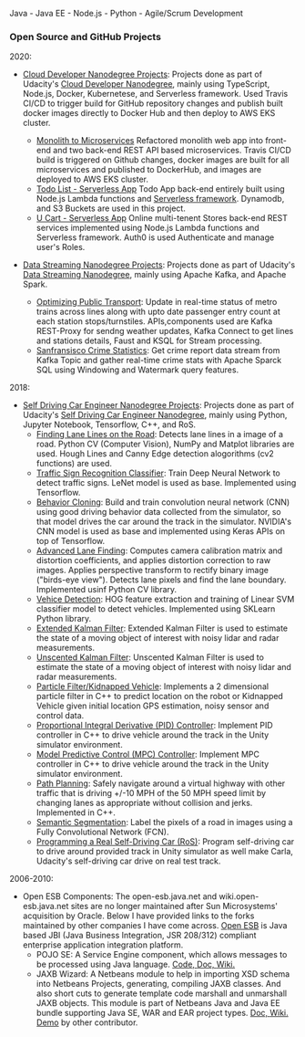 <!-- Since GitHub Pages adds title and description from the _config.yml
## Girish Patil
[http://gmpatil.github.io](http://gmpatil.github.io) 
-->

Java - Java EE - Node.js - Python - Agile/Scrum Development


### Open Source and GitHub Projects
2020:
* [Cloud Developer Nanodegree Projects](https://github.com/gmpatil/cloud-dev-nd-monolith2microsvcs): Projects done as part of Udacity's [Cloud Developer Nanodegree](https://confirm.udacity.com/4P7DRVDQ), mainly using TypeScript, Node.js, Docker, Kubernetese, and Serverless framework. Used Travis CI/CD to trigger build for GitHub repository changes and publish built docker images directly to Docker Hub and then deploy to AWS EKS cluster.
    - [Monolith to Microservices](https://github.com/gmpatil/cloud-dev-nd-monolith2microsvcs) Refactored monolith web app into front-end and two back-end REST API based microservices. Travis CI/CD build is triggered on Github changes, docker images are built for all microservices and published to DockerHub, and images are deployed to AWS EKS cluster.  
    - [Todo List - Serverless App](https://github.com/gmpatil/cloud-dev-nd-serverless) Todo App back-end entirely built using Node.js Lambda functions and [Serverless framework](https://www.serverless.com/). Dynamodb, and S3 Buckets are used in this project.
    - [U Cart - Serverless App](https://github.com/gmpatil/cloud-dev-u-cart) Online multi-tenent Stores back-end REST services implemented using Node.js Lambda functions and Serverless framework. Auth0 is used Authenticate and manage user's Roles. 

* [Data Streaming Nanodegree Projects](https://github.com/gmpatil/DataStreamingND/): Projects done as part of Udacity's [Data Streaming Nanodegree](https://confirm.udacity.com/RPGH6956), mainly using Apache Kafka, and Apache Spark.
    - [Optimizing Public Transport](https://github.com/gmpatil/DataStreamingND/tree/master/Optimizing%20Public%20Transportation): Update in real-time status of metro trains across lines along with upto date passenger entry count at each station stops/turnstiles. APIs,components used are Kafka REST-Proxy for sendng weather updates, Kafka Connect to get lines and stations details, Faust and KSQL for Stream processing.
    - [Sanfransisco Crime Statistics](https://github.com/gmpatil/DataStreamingND/tree/master/SF%20Crime%20Statistics): Get crime report data stream from Kafka Topic and gather real-time crime stats with Apache Sparck SQL using Windowing and Watermark query features.

2018:
* [Self Driving Car Engineer Nanodegree Projects](https://github.com/gmpatil/sdcnd/): Projects done as part of Udacity's [Self Driving Car Engineer Nanodegree](https://confirm.udacity.com/PZWHTMAX), mainly using Python, Jupyter Notebook, Tensorflow, C++, and RoS.
    - [Finding Lane Lines on the Road](https://github.com/gmpatil/sdcnd/blob/master/term1/p01_laneLines/P1.ipynb): Detects lane lines in a image of a road. Python CV (Computer Vision), NumPy and Matplot libraries are used. Hough Lines and Canny Edge detection alogorithms (cv2 functions) are used.
    - [Traffic Sign Recognition Classifier](https://github.com/gmpatil/sdcnd/blob/master/term1/p02_trafficSign/Traffic_Sign_Classifier.ipynb): Train Deep Neural Network to detect traffic signs. LeNet model is used as base. Implemented using Tensorflow.
    - [Behavior Cloning](https://github.com/gmpatil/sdcnd/tree/master/term1/p03_behavioralCloning): Build and train convolution neural network (CNN) using good driving behavior data collected from the simulator, so that model drives the car around the track in the simulator. NVIDIA's CNN model is used as base and implemented using Keras APIs on top of Tensorflow.
    - [Advanced Lane Finding](https://github.com/gmpatil/sdcnd/tree/master/term1/p04_advLaneFinding): Computes camera calibration matrix and distortion coefficients, and applies distortion correction to raw images. Applies perspective transform to rectify binary image ("birds-eye view"). Detects lane pixels and find the lane boundary. Implemented usinf Python CV library.
    - [Vehice Detection](https://github.com/gmpatil/sdcnd/blob/master/term1/p05_vehicleDetection/writeup_report.md): HOG feature extraction and training of Linear SVM classifier model to detect vehicles. Implemented using SKLearn Python library.
    - [Extended Kalman Filter](https://github.com/gmpatil/sdcnd/tree/master/term2/p06_ekf):  Extended Kalman Filter is used to estimate the state of a moving object of interest with noisy lidar and radar measurements.
    - [Unscented Kalman Filter](https://github.com/gmpatil/sdcnd/tree/master/term2/p07_ukf): Unscented Kalman Filter is used to estimate the state of a moving object of interest with noisy lidar and radar measurements. 
    - [Particle Filter/Kidnapped Vehicle](https://github.com/gmpatil/sdcnd/tree/master/term2/p08_kv): Implements a 2 dimensional particle filter in C++ to predict location on the robot or Kidnapped Vehicle given initial location GPS estimation, noisy sensor and control data.
    - [Proportional Integral Derivative (PID) Controller](https://github.com/gmpatil/sdcnd/blob/master/term2/p09_pid/README_PIDC.md): Implement PID controller in C++ to drive vehicle around the track in the Unity simulator environment.
    - [Model Predictive Control (MPC) Controller](https://github.com/gmpatil/sdcnd/tree/master/term2/p10_mpc): Implement MPC controller in C++ to drive vehicle around the track in the Unity simulator environment.
    - [Path Planning](https://github.com/gmpatil/sdcnd/tree/master/term3/p11_pp): Safely navigate around a virtual highway with other traffic that is driving +/-10 MPH of the 50 MPH speed limit by changing lanes as appropriate without collision and jerks. Implemented in C++.
    - [Semantic Segmentation](https://github.com/gmpatil/sdcnd/tree/master/term3/p12_ss): Label the pixels of a road in images using a Fully Convolutional Network (FCN).
    - [Programming a Real Self-Driving Car (RoS)](https://github.com/gmpatil/sdcnd/tree/master/term3/p13_capstone): Program self-driving car to drive around provided track in Unity simulator as well make Carla, Udacity's self-driving car drive on real test track.

2006-2010:
* Open ESB Components: The open-esb.java.net and wiki.open-esb.java.net sites are no longer maintained after Sun Microsystems' acquisition by Oracle. Below I have provided links to the forks maintained by other companies I have come across.  [Open ESB](https://en.wikipedia.org/wiki/OpenESB) is Java based JBI (Java Business Integration, JSR 208/312) compliant enterprise application integration platform.
    - POJO SE: A Service Engine component, which allows messages to be processed using Java language.
     [Code, ](https://bitbucket.org/openesb/openesb-components/src/b3db40087362/ojc-core/pojose/) [Doc, ](https://docs.oracle.com/cd/E21454_01/html/821-2618/pojoservengug_intro.html#scrolltoc)[Wiki.](http://www.logicoy.com/wikilogicoy/Wiki.jsp@page=POJOServiceEngineUserGuide.html)
    - JAXB Wizard: A Netbeans module to help in importing XSD schema into Netbeans Projects, generating, compiling JAXB classes. And also short cuts to generate template code marshall and unmarshall JAXB objects. This module is part of Netbeans Java and Java EE bundle supporting Java SE, WAR and EAR project types. 
    [Doc, ](https://docs.oracle.com/cd/E19509-01/821-0451/jbidevpallette_intro/index.html) [Wiki.](http://wiki.netbeans.org/JAXBWizard) [Demo](https://www.youtube.com/watch?v=FGJ1bMH1f8A) by other contributor.